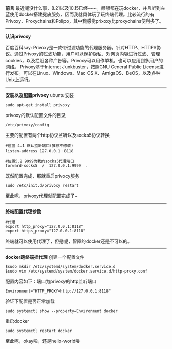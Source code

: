 **前言**
最近呢没什么事，8.21以及10.15已经~~~。额额都在玩docker，并且听到左蓝使用docker搭建冕旒服务，因而我就具体玩了玩终端代理。比较流行的有Privoxy、Proxychains和Polipo，其中我感觉prixoxy比proxychains便利多了。
____


**认识privoxy**

百度百科say:
Privoxy是一款带过滤功能的代理服务器，针对HTTP、HTTPS协议。通过Privoxy的过滤功能，用户可以保护隐私、对网页内容进行过滤、管理cookies，以及拦阻各种广告等。Privoxy可以用作单机，也可以应用到多用户的网络。
Privoxy基于Internet Junkbuster，按照GNU General Public License进行发布。可以在Linux、Windows、Mac OS X、AmigaOS、BeOS，以及各种Unix上运行。

___
**安装以及配置privoxy**
ubuntu安装
~~~
sudo apt-get install privoxy
~~~
privoxy的默认配置文件的目录
~~~
/etc/privoxy/config
~~~
主要的配置有两个http协议监听以及socks5协议转换
~~~
#位置 4.1 默认监听端口(推荐不修改)
listen-address 127.0.0.1：8118

#位置5.2 9999为我的socks5代理端口
forward-socks5  /  127.0.0.1:9999  .
~~~
既然配置完成，那就重启privocy服务
~~~
sudo /etc/init.d/privoxy restart
~~~
至此呢，privoxy代理就配置完成了~
___


**终端配置代理参数**
~~~
#代理
export http_proxy="127.0.0.1:8118"
export https_proxy="127.0.0.1:8118"
~~~

终端就可以使用代理了，但是呢，智障的docker还是不可以的。

___

**docker跑终端挂代理**
创建一个配置文件
~~~
$sudo mkdir /etc/systemd/system/docker.service.d
$sudo vim /etc/systemd/system/docker.service.d/http-proxy.conf
~~~
配置内容如下：端口为privoxy的http监听端口
~~~
Environment="HTTP_PROXY=http://127.0.0.1:8118"
~~~
验证下配置是否正常加载
~~~
sudo systemctl show --property=Environment docker
~~~
重启docker
~~~
sudo systemctl restart docker
~~~

至此呢，okay啦，还是hello-world喽
~~~

~~~





